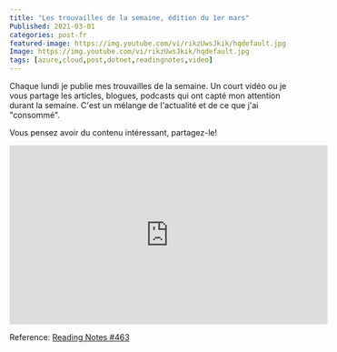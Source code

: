 ```yaml
---
title: "Les trouvailles de la semaine, édition du 1er mars" 
Published: 2021-03-01
categories: post-fr
featured-image: https://img.youtube.com/vi/rikzUwsJkik/hqdefault.jpg
Image: https://img.youtube.com/vi/rikzUwsJkik/hqdefault.jpg
tags: [azure,cloud,post,dotnet,readingnotes,video]
---
```


Chaque lundi je publie mes trouvailles de la semaine. Un court vidéo ou je vous partage les articles, blogues, podcasts qui ont capté mon attention durant la semaine. C'est un mélange de l'actualité et de ce que j'ai "consommé".

Vous pensez avoir du contenu intéressant, partagez-le!

<iframe width="560" height="315" src="https://www.youtube.com/embed/rikzUwsJkik" frameborder="0" allow="accelerometer; autoplay; encrypted-media; gyroscope; picture-in-picture" allowfullscreen></iframe>

Reference: [Reading Notes #463](http://www.frankysnotes.com/2021/02/reading-notes-463.html)

